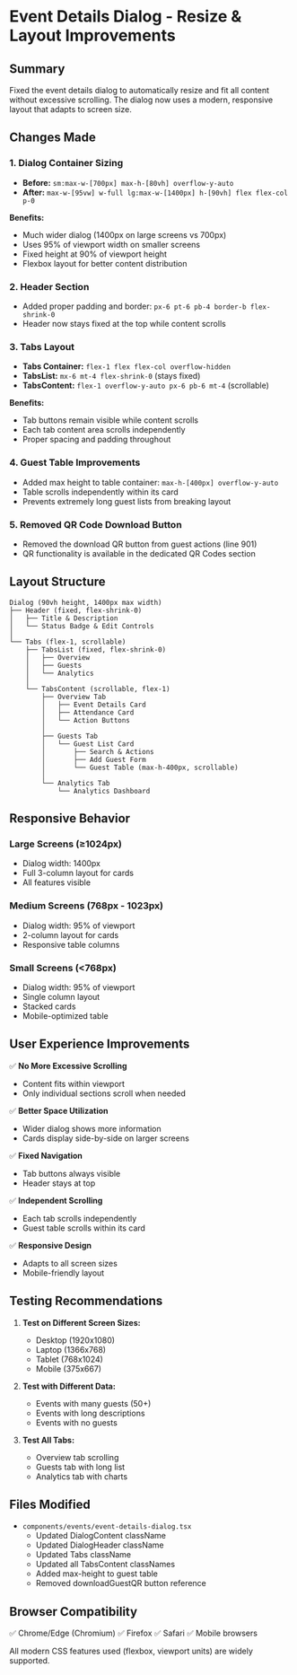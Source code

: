 # Event Details Dialog - Resize & Layout Improvements

## Summary
Fixed the event details dialog to automatically resize and fit all content without excessive scrolling. The dialog now uses a modern, responsive layout that adapts to screen size.

## Changes Made

### 1. **Dialog Container Sizing**
- **Before:** `sm:max-w-[700px] max-h-[80vh] overflow-y-auto`
- **After:** `max-w-[95vw] w-full lg:max-w-[1400px] h-[90vh] flex flex-col p-0`

**Benefits:**
- Much wider dialog (1400px on large screens vs 700px)
- Uses 95% of viewport width on smaller screens
- Fixed height at 90% of viewport height
- Flexbox layout for better content distribution

### 2. **Header Section**
- Added proper padding and border: `px-6 pt-6 pb-4 border-b flex-shrink-0`
- Header now stays fixed at the top while content scrolls

### 3. **Tabs Layout**
- **Tabs Container:** `flex-1 flex flex-col overflow-hidden`
- **TabsList:** `mx-6 mt-4 flex-shrink-0` (stays fixed)
- **TabsContent:** `flex-1 overflow-y-auto px-6 pb-6 mt-4` (scrollable)

**Benefits:**
- Tab buttons remain visible while content scrolls
- Each tab content area scrolls independently
- Proper spacing and padding throughout

### 4. **Guest Table Improvements**
- Added max height to table container: `max-h-[400px] overflow-y-auto`
- Table scrolls independently within its card
- Prevents extremely long guest lists from breaking layout

### 5. **Removed QR Code Download Button**
- Removed the download QR button from guest actions (line 901)
- QR functionality is available in the dedicated QR Codes section

## Layout Structure

```
Dialog (90vh height, 1400px max width)
├── Header (fixed, flex-shrink-0)
│   ├── Title & Description
│   └── Status Badge & Edit Controls
│
└── Tabs (flex-1, scrollable)
    ├── TabsList (fixed, flex-shrink-0)
    │   ├── Overview
    │   ├── Guests
    │   └── Analytics
    │
    └── TabsContent (scrollable, flex-1)
        ├── Overview Tab
        │   ├── Event Details Card
        │   ├── Attendance Card
        │   └── Action Buttons
        │
        ├── Guests Tab
        │   └── Guest List Card
        │       ├── Search & Actions
        │       ├── Add Guest Form
        │       └── Guest Table (max-h-400px, scrollable)
        │
        └── Analytics Tab
            └── Analytics Dashboard
```

## Responsive Behavior

### Large Screens (≥1024px)
- Dialog width: 1400px
- Full 3-column layout for cards
- All features visible

### Medium Screens (768px - 1023px)
- Dialog width: 95% of viewport
- 2-column layout for cards
- Responsive table columns

### Small Screens (<768px)
- Dialog width: 95% of viewport
- Single column layout
- Stacked cards
- Mobile-optimized table

## User Experience Improvements

✅ **No More Excessive Scrolling**
- Content fits within viewport
- Only individual sections scroll when needed

✅ **Better Space Utilization**
- Wider dialog shows more information
- Cards display side-by-side on larger screens

✅ **Fixed Navigation**
- Tab buttons always visible
- Header stays at top

✅ **Independent Scrolling**
- Each tab scrolls independently
- Guest table scrolls within its card

✅ **Responsive Design**
- Adapts to all screen sizes
- Mobile-friendly layout

## Testing Recommendations

1. **Test on Different Screen Sizes:**
   - Desktop (1920x1080)
   - Laptop (1366x768)
   - Tablet (768x1024)
   - Mobile (375x667)

2. **Test with Different Data:**
   - Events with many guests (50+)
   - Events with long descriptions
   - Events with no guests

3. **Test All Tabs:**
   - Overview tab scrolling
   - Guests tab with long list
   - Analytics tab with charts

## Files Modified

- `components/events/event-details-dialog.tsx`
  - Updated DialogContent className
  - Updated DialogHeader className
  - Updated Tabs className
  - Updated all TabsContent classNames
  - Added max-height to guest table
  - Removed downloadGuestQR button reference

## Browser Compatibility

✅ Chrome/Edge (Chromium)
✅ Firefox
✅ Safari
✅ Mobile browsers

All modern CSS features used (flexbox, viewport units) are widely supported.